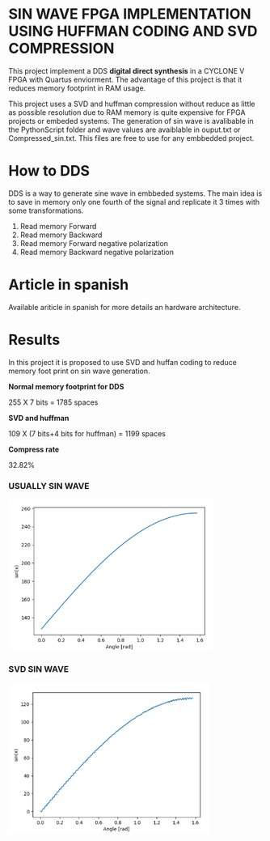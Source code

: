 
# SIN WAVE FPGA IMPLEMENTATION USING HUFFMAN CODING AND SVD COMPRESSION

This project implement a DDS **digital direct synthesis** in a CYCLONE V FPGA with Quartus enviorment.
The advantage of this project is that it reduces memory footprint in RAM usage.

This project uses a SVD and huffman compression without reduce as little as possible resolution due to RAM memory is quite expensive for FPGA projects or embeded systems. The generation of sin wave is avalibable in the PythonScript folder and wave values are avaiblable in ouput.txt or Compressed_sin.txt. This files are free to use for any embbedded project. 

# How to DDS

DDS is a  way to generate sine wave in embbeded systems. The main idea is to save in memory only one fourth of the signal and replicate it 3 times with some transformations. 

1. Read memory Forward 
2. Read memory Backward 
3. Read memory Forward negative polarization 
4. Read memory Backward negative polarization

# Article in spanish
Available ariticle in spanish for more details an hardware architecture. 

# Results 
In this project it is proposed to use SVD and huffan coding to reduce memory foot print on sin wave generation. 

**Normal memory footprint for DDS**

255 X 7 bits  = 1785 spaces

**SVD and huffman**

109 X (7 bits+4 bits for huffman) = 1199 spaces

**Compress rate**

32.82%

### USUALLY SIN WAVE
<img src="Reporte/PythonGenerated.png" alt="alt text" title="image Title" height="300"/>

### SVD SIN WAVE
<img src="Reporte/SVDcompressed.png" alt="alt text" title="image Title" height="300"/>
